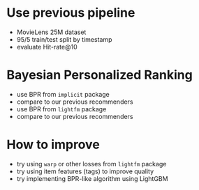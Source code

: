 # Use previous pipeline

* MovieLens 25M dataset
* 95/5 train/test split by timestamp
* evaluate Hit-rate@10

# Bayesian Personalized Ranking

* use BPR from `implicit` package
* compare to our previous recommenders
* use BPR from `lightfm` package
* compare to our previous recommenders

# How to improve

* try using `warp` or other losses from `lightfm` package
* try using item features (tags) to improve quality
* try implementing BPR-like algorithm using LightGBM
